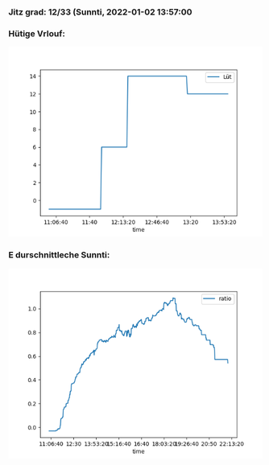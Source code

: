 ### Jitz grad: 12/33 (Sunnti, 2022-01-02 13:57:00

### Hütige Vrlouf:
![Graph](Today.png)

### E durschnittleche Sunnti:
![Graph](Sunnti.png)